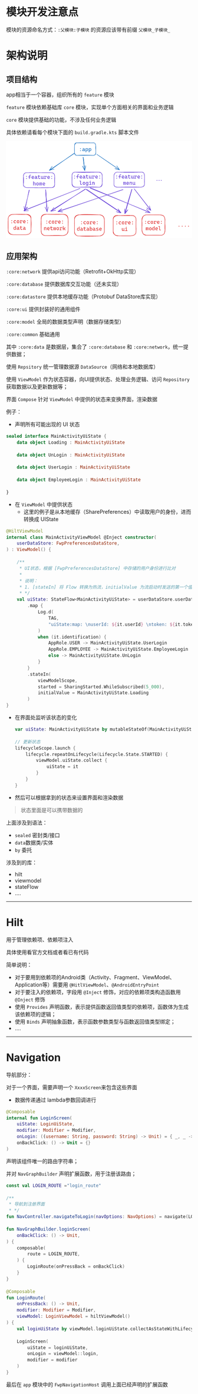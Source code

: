 # 模块开发注意点

模块的资源命名方式：`:父模块:子模块` 的资源应该带有前缀 `父模块_子模块_`



# 架构说明

## 项目结构

app相当于一个容器，组织所有的 `feature` 模块

`feature` 模块依赖基础库 `core` 模块，实现单个方面相关的界面和业务逻辑

`core` 模块提供基础的功能，不涉及任何业务逻辑

具体依赖请看每个模块下面的 `build.gradle.kts` 脚本文件

![image-20240519222831674](./.assets/%E8%AF%B4%E6%98%8E/image-20240519222831674.png)



## 应用架构

`:core:network` 提供api访问功能（Retrofit+OkHttp实现）

`:core:database` 提供数据库交互功能（还未实现）

`:core:datastore` 提供本地缓存功能（Protobuf DataStore库实现）

`:core:ui` 提供封装好的通用组件

`:core:model` 全局的数据类型声明（数据存储类型）

`:core:common` 基础通用



其中 `:core:data` 是数据层，集合了 `:core:database` 和 `:core:network`，统一提供数据；

使用 `Repsitory` 统一管理数据源 `DataSource`（网络和本地数据库）

使用 `ViewModel` 作为状态容器，向UI提供状态、处理业务逻辑、访问 `Repository` 获取数据以及更新数据等；

界面 `Compose` 针对 `ViewModel` 中提供的状态来变换界面，渲染数据



例子：

- 声明所有可能出现的 UI 状态

```kotlin
sealed interface MainActivityUiState {
    data object Loading : MainActivityUiState

    data object UnLogin : MainActivityUiState

    data object UserLogin : MainActivityUiState

    data object EmployeeLogin : MainActivityUiState

}
```

- 在 `ViewModel` 中提供状态
  - 这里的例子是从本地缓存（SharePreferences）中读取用户的身份，进而转换成 UIState

```kotlin
@HiltViewModel
internal class MainActivityViewModel @Inject constructor(
    userDataStore: FwpPreferencesDataStore,
) : ViewModel() {

    /**
     * UI状态，根据 [FwpPreferencesDataStore] 中存储的用户身份进行比对
     *
     * 说明：
     * 1. [stateIn] 将 Flow 转换为热流，initialValue 为流启动时发送的第一个值
     * */
    val uiState: StateFlow<MainActivityUiState> = userDataStore.userData
        .map {
            Log.d(
                TAG,
                "uiState:map: \nuserId: ${it.userId} \ntoken: ${it.token} \nidentification: ${it.identification} \nlastLoginTime: ${it.loginTimestamp}"
            )
            when (it.identification) {
                AppRole.USER -> MainActivityUiState.UserLogin
                AppRole.EMPLOYEE -> MainActivityUiState.EmployeeLogin
                else -> MainActivityUiState.UnLogin
            }
        }
        .stateIn(
            viewModelScope,
            started = SharingStarted.WhileSubscribed(5_000),
            initialValue = MainActivityUiState.Loading
        )
}

```

- 在界面处监听该状态的变化

  ```kotlin
  var uiState: MainActivityUiState by mutableStateOf(MainActivityUiState.Loading)
  
  // 更新状态
  lifecycleScope.launch {
      lifecycle.repeatOnLifecycle(Lifecycle.State.STARTED) {
          viewModel.uiState.collect {
              uiState = it
          }
      }
  }
  
  ```

- 然后可以根据拿到的状态来设置界面和渲染数据

> 状态里面是可以携带数据的



上面涉及到语法：

- `sealed` 密封类/接口
- `data`数据类/实体
- `by` 委托

涉及到的库：

- hilt
- viewmodel
- stateFlow
- ....

-----



# Hilt

用于管理依赖项、依赖项注入

具体使用看官方文档或者看已有代码



简单说明：

- 对于要用到依赖项的Android类（Activity、Fragment、ViewModel、Application等）需要用 `@HitlViewModel`、`@AndroidEntryPoint`
- 对于要注入的依赖项，字段用 `@Inject` 修饰，对应的依赖项类构造函数用 `@Inject` 修饰
- 使用 `Provides` 声明函数，表示提供函数返回值类型的依赖项，函数体为生成该依赖项的逻辑；
- 使用 `Binds` 声明抽象函数，表示函数参数类型与函数返回值类型绑定；
- ....

-----



# Navigation

导航部分：

对于一个界面，需要声明一个 `XxxxScreen`来包含这些界面

- 数据传递通过 lambda参数回调进行

```kotlin
@Composable
internal fun LoginScreen(
    uiState: LoginUiState,
    modifier: Modifier = Modifier,
    onLogin: ((username: String, password: String) -> Unit) = { _, _ -> },
    onBackClick: () -> Unit = {}
) 
```



声明该组件唯一的路由字符串；

并对 `NavGraphBuilder` 声明扩展函数，用于注册该路由；

```kotlin
const val LOGIN_ROUTE ="login_route"

/**
 * 导航到注册界面
 * */
fun NavController.navigateToLogin(navOptions: NavOptions) = navigate(LOGIN_ROUTE, navOptions)

fun NavGraphBuilder.loginScreen(
    onBackClick: () -> Unit,
) {
    composable(
        route = LOGIN_ROUTE,
    ) {
        LoginRoute(onPressBack = onBackClick)
    }
}

@Composable
fun LoginRoute(
    onPressBack: () -> Unit,
    modifier: Modifier = Modifier,
    viewModel: LoginViewModel = hiltViewModel()
) {
    val loginUiState by viewModel.loginUiState.collectAsStateWithLifecycle()

    LoginScreen(
        uiState = loginUiState,
        onLogin = viewModel::login,
        modifier = modifier
    )
}
```



最后在 `app` 模块中的 `FwpNavigationHost` 调用上面已经声明的扩展函数

